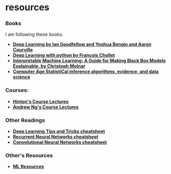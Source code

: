 # resources
### Books
I am following these books:
- **[Deep Learning by Ian Goodfellow and Yoshua Bengio and Aaron Courville](https://www.deeplearningbook.org)**
- **[Deep Learning with python by François Chollet](http://faculty.neu.edu.cn/yury/AAI/Textbook/Deep%20Learning%20with%20Python.pdf)**
- **[Interpretable Machine Learning: A Guide for Making Black Box Models Explainable. by Christoph Molnar](https://christophm.github.io/interpretable-ml-book/?fbclid=IwAR1XwG2egLelLlbJHdIlKFXZ44ujb2ODU6X1wzJ_tY543ZC9k-rAuhl0XKo)**
- **[Computer Age StatistiCal inference algorithms, evidence, and data science](https://web.stanford.edu/~hastie/CASI_files/PDF/casi.pdf?fbclid=IwAR3x1vSx1Kqed8m6Bnvoo5tfK5eJgrSiBwGAiPoh2RLYtMgDuCVqSiSUbu4)**

### Courses:
- **[Hinton's Course Lectures](https://www.cs.toronto.edu/~hinton/coursera_lectures.html?fbclid=IwAR1hDa1xHTljNKzsLDjpFJ8F20dWCQKwdoj-21FiIKZ1Nnncn-SzbK-EU44)**
- **[Andrew Ng's Course Lectures](https://www.coursera.org/learn/machine-learning)**

### Other Readings
- **[Deep Learning Tips and Tricks cheatsheet](https://stanford.edu/~shervine/teaching/cs-230/cheatsheet-deep-learning-tips-and-tricks?fbclid=IwAR3ESofdMy5PTF7bnxY3KWlfKYnL5mUW4Pjn9uJplseqe7delGytN1xcPas)**
- **[Recurrent Neural Networks cheatsheet](https://stanford.edu/~shervine/teaching/cs-230/cheatsheet-recurrent-neural-networks?fbclid=IwAR0XjV49cAs0MdX-kz_iR4nxHFZMXDe9eSzq6muFJdL5jesHKSAcu0Fssc8)**
- **[Convolutional Neural Networks cheatsheet](https://stanford.edu/~shervine/teaching/cs-230/cheatsheet-convolutional-neural-networks?fbclid=IwAR3qCAYfcCOxyOcR6cxAAuJBk5Wj6Dw-WUzFelI2GxSLIDWkE2XUHo2GSkE)**

### Other's Resources 
- **[ML Resources](https://sgfin.github.io/learning-resources/?fbclid=IwAR0umPazGbijWj4PsY8AM_QtDdd-Ku-xFsrAscSxMxHgvgRHInrhoCE26lU)**
